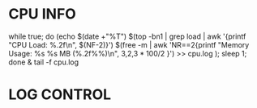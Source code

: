 
# CPU INFO

while true; do (echo $(date +"%T") $(top -bn1 | grep load | awk '{printf "CPU Load: %.2f\n", $(NF-2)}')  $(free -m | awk 'NR==2{printf "Memory Usage: %s %s MB (%.2f%%)\n", $3,$2,$3*100/$2 }') >> cpu.log   ); sleep 1; done &
tail -f cpu.log

# LOG CONTROL






